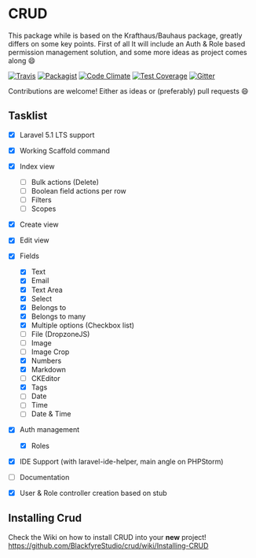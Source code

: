 # CRUD

This package while is based on the Krafthaus/Bauhaus package, greatly differs on some key points. First of all It will include an Auth & Role based permission management solution, and some more ideas as project comes along :smile:

[![Travis](https://img.shields.io/travis/BlackfyreStudio/crud.svg?style=flat-square)](https://travis-ci.org/BlackfyreStudio/crud) [![Packagist](https://img.shields.io/packagist/dt/blackfyrestudio/crud.svg?style=flat-square)](https://packagist.org/packages/blackfyrestudio/crud)
[![Code Climate](https://codeclimate.com/github/BlackfyreStudio/crud/badges/gpa.svg)](https://codeclimate.com/github/BlackfyreStudio/crud)
[![Test Coverage](https://codeclimate.com/github/BlackfyreStudio/crud/badges/coverage.svg)](https://codeclimate.com/github/BlackfyreStudio/crud/coverage)
[![Gitter](https://badges.gitter.im/Join%20Chat.svg)](https://gitter.im/BlackfyreStudio/crud?utm_source=badge&utm_medium=badge&utm_campaign=pr-badge)

Contributions are welcome! Either as ideas or (preferably) pull requests :smile:

## Tasklist

* [x] Laravel 5.1 LTS support
* [x] Working Scaffold command
* [x] Index view
  * [ ] Bulk actions (Delete)
  * [ ] Boolean field actions per row
  * [ ] Filters
  * [ ] Scopes
* [x] Create view
* [x] Edit view
* [x] Fields
  * [x] Text
  * [x] Email
  * [x] Text Area
  * [x] Select
  * [x] Belongs to
  * [x] Belongs to many
  * [x] Multiple options (Checkbox list)
  * [ ] File (DropzoneJS)
  * [ ] Image
  * [ ] Image Crop
  * [x] Numbers
  * [x] Markdown
  * [ ] CKEditor
  * [x] Tags
  * [ ] Date
  * [ ] Time
  * [ ] Date & Time
* [x] Auth management
   * [x] Roles
* [x] IDE Support (with laravel-ide-helper, main angle on PHPStorm) 
* [ ] Documentation
* [x] User & Role controller creation based on stub


## Installing Crud

Check the Wiki on how to install CRUD into your **new** project! https://github.com/BlackfyreStudio/crud/wiki/Installing-CRUD